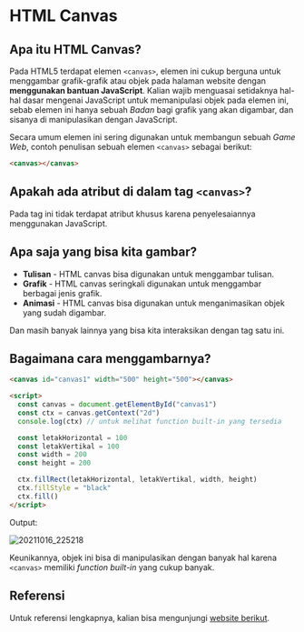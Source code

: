 # HTML Canvas

## Apa itu HTML Canvas?

Pada HTML5 terdapat elemen `<canvas>`, elemen ini cukup berguna untuk menggambar grafik-grafik atau objek pada halaman website dengan **menggunakan bantuan JavaScript**. Kalian wajib menguasai setidaknya hal-hal dasar mengenai JavaScript untuk memanipulasi objek pada elemen ini, sebab elemen ini hanya sebuah _Badan_ bagi grafik yang akan digambar, dan sisanya di manipulasikan dengan JavaScript.

Secara umum elemen ini sering digunakan untuk membangun sebuah _Game Web_, contoh penulisan sebuah elemen `<canvas>` sebagai berikut: 

```html
<canvas></canvas>
```

## Apakah ada atribut di dalam tag `<canvas>`?

Pada tag ini tidak terdapat atribut khusus karena penyelesaiannya menggunakan JavaScript.

## Apa saja yang bisa kita gambar?

-   **Tulisan** - HTML canvas bisa digunakan untuk menggambar tulisan.
-   **Grafik** - HTML canvas seringkali digunakan untuk menggambar berbagai jenis grafik.
-   **Animasi** - HTML canvas bisa digunakan untuk menganimasikan objek yang sudah digambar.

Dan masih banyak lainnya yang bisa kita interaksikan dengan tag satu ini.

## Bagaimana cara menggambarnya?

```html
<canvas id="canvas1" width="500" height="500"></canvas>

<script>
  const canvas = document.getElementById("canvas1")
  const ctx = canvas.getContext("2d")
  console.log(ctx) // untuk melihat function built-in yang tersedia

  const letakHorizontal = 100
  const letakVertikal = 100
  const width = 200
  const height = 200

  ctx.fillRect(letakHorizontal, letakVertikal, width, height)
  ctx.fillStyle = "black"
  ctx.fill()
</script>
```
Output:

![20211016_225218](https://user-images.githubusercontent.com/87674246/137592171-f561296d-7913-4ca8-879b-6d3016ebe962.jpg)

Keunikannya, objek ini bisa di manipulasikan dengan banyak hal karena `<canvas>` memiliki _function built-in_ yang cukup banyak.


## Referensi

Untuk referensi lengkapnya, kalian bisa mengunjungi [website berikut](https://www.w3schools.com/html/html5_canvas.asp).
